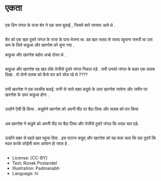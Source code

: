 # एकता

##
एक दिन जंगल के राजा शेर ने एक सभा बुलाई , जिसमे सारे जानवर आये थे .

##
शेर को एक खत दूसरे जंगल के राजा के पास भेजना था .वह खत जलद स‍े जलद पहुचना जरूरी था उस कम के लिये कछुआ और खरगोश को चुना गया .

कछुआ और खरगोश बहोत अच्हे दोस्त थे .

##
कछुआ और खरगोश वह खत लेके तेजीसे दूसरे जंगल निकल पड़े . तभी उनको जंगल के बाहर एक तलाब दिखा . वो दोनो तलाब को कैसे पार करे सोच रहे थे ????

##
तभी खरगोश ने एक तरकीब बताई. पानी से जाते वक़्त कछुवे के उपर खरगोश जायेगा और जमीन पर खरगोश के उपर कछुआ होगा .

##
उन्होंने ऎसी हि किया . कछुवेने खरगोश को अपनी पीठ पर बैठा लिया और तलाब को पार किया 

##
अब खरगोश ने कछुवे  को अपनी पीठ पर बैठा लिया और तेजीसे  दुसरे जंगल कि तरफ़ चल पड़े.

##
उन्होंने वक़्त से पहले खत पहुचा दिया . इस घटाना  कछुए और खरगोश को यह पाता चला कि एक दूसरें कि मदत करके कोईभी काम आसान हो जाता हे .

##
* License: [CC-BY]
* Text: Ronak Postandel
* Illustration: Padmanabh
* Language: hi
